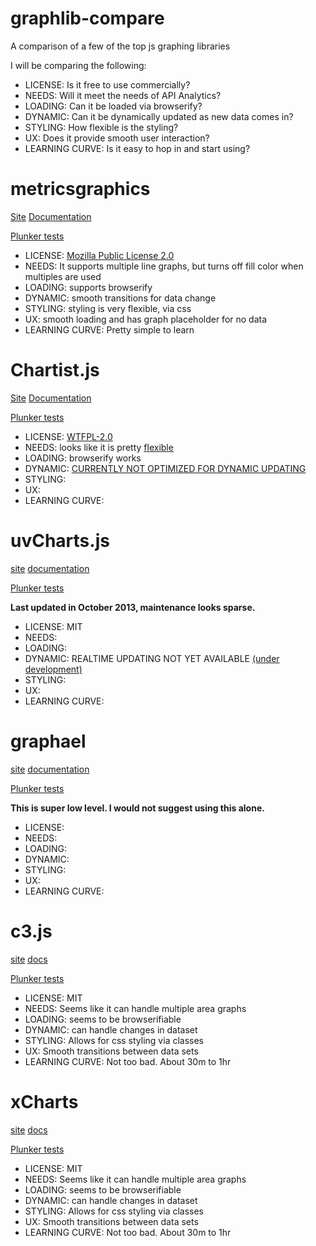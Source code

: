 # graphlib-compare
A comparison of a few of the top js graphing libraries

I will be comparing the following:

* LICENSE: Is it free to use commercially?
* NEEDS: Will it meet the needs of API Analytics?
* LOADING: Can it be loaded via browserify?
* DYNAMIC: Can it be dynamically updated as new data comes in?
* STYLING: How flexible is the styling?
* UX: Does it provide smooth user interaction?
* LEARNING CURVE: Is it easy to hop in and start using?

# metricsgraphics
[Site](http://metricsgraphicsjs.org/) [Documentation](https://github.com/mozilla/metrics-graphics)

[Plunker tests](http://plnkr.co/edit/zxFzNEJk7uwtZa5JGwqy?p=preview)

* LICENSE: [Mozilla Public License 2.0](https://tldrlegal.com/license/mozilla-public-license-2.0-(mpl-2))
* NEEDS: It supports multiple line graphs, but turns off fill color when multiples are used
* LOADING: supports browserify
* DYNAMIC: smooth transitions for data change
* STYLING: styling is very flexible, via css
* UX: smooth loading and has graph placeholder for no data
* LEARNING CURVE: Pretty simple to learn

# Chartist.js
[Site](http://gionkunz.github.io/chartist-js/) [Documentation](http://gionkunz.github.io/chartist-js/api-documentation.html)

[Plunker tests](http://plnkr.co/edit/FIEGDUi1odJUo1RgEOV1)

* LICENSE: [WTFPL-2.0](https://tldrlegal.com/license/do-wtf-you-want-to-public-license-v2-(wtfpl-2.0))
* NEEDS: looks like it is pretty [flexible](http://www.smashingmagazine.com/2014/12/16/chartist-js-open-source-library-responsive-charts/)
* LOADING: browserify works
* DYNAMIC: [CURRENTLY NOT OPTIMIZED FOR DYNAMIC UPDATING](https://github.com/gionkunz/chartist-js/issues/3)
* STYLING: 
* UX: 
* LEARNING CURVE: 

# uvCharts.js
[site](http://imaginea.github.io/uvCharts/) [documentation](http://imaginea.github.io/uvCharts/documentation.html)

[Plunker tests](http://plnkr.co/edit/RQO71fXIY5jzW2ziN2ey?p=preview)

**Last updated in October 2013, maintenance looks sparse.**

* LICENSE: MIT
* NEEDS: 
* LOADING: 
* DYNAMIC: REALTIME UPDATING NOT YET AVAILABLE [(under development)](https://github.com/Imaginea/uvCharts#to-be-implemented)
* STYLING: 
* UX: 
* LEARNING CURVE: 

# graphael
[site](http://g.raphaeljs.com/) [documentation](http://g.raphaeljs.com/reference.html)

[Plunker tests](http://plnkr.co/edit/L1nf3r7coI45ap8jOkOv?p=preview)

**This is super low level. I would not suggest using this alone.**

* LICENSE: 
* NEEDS: 
* LOADING: 
* DYNAMIC: 
* STYLING: 
* UX: 
* LEARNING CURVE: 

# c3.js
[site](http://c3js.org/) [docs](http://c3js.org/reference.html)

[Plunker tests](http://plnkr.co/edit/QLuEQ19kr0y4nXehdzzA?p=preview)

* LICENSE: MIT
* NEEDS: Seems like it can handle multiple area graphs
* LOADING: seems to be browserifiable
* DYNAMIC: can handle changes in dataset
* STYLING: Allows for css styling via classes
* UX: Smooth transitions between data sets
* LEARNING CURVE: Not too bad. About 30m to 1hr

# xCharts
[site](http://tenxer.github.io/xcharts/) [docs](http://c3js.org/reference.html)

[Plunker tests](http://plnkr.co/edit/XTHYgwxzCUCVbJetAs4q?p=preview)

* LICENSE: MIT
* NEEDS: Seems like it can handle multiple area graphs
* LOADING: seems to be browserifiable
* DYNAMIC: can handle changes in dataset
* STYLING: Allows for css styling via classes
* UX: Smooth transitions between data sets
* LEARNING CURVE: Not too bad. About 30m to 1hr


